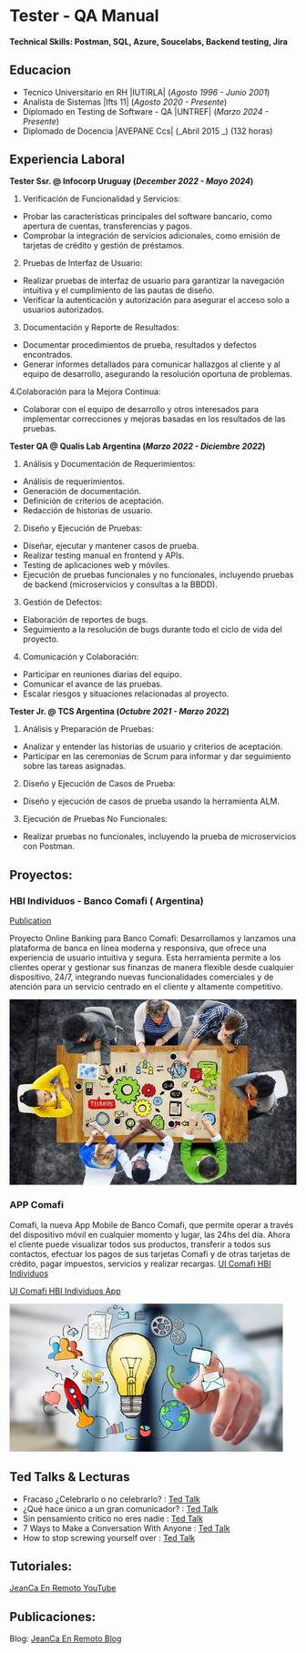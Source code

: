 # Tester - QA Manual

#### Technical Skills: Postman, SQL, Azure, Soucelabs, Backend testing, Jira

## Educacion
- Tecnico Universitario en RH |IUTIRLA| (_Agosto 1996 - Junio 2001_)							       		
- Analista de Sistemas |Ifts 11| (_Agosto 2020 - Presente_)
- Diplomado en Testing de Software - QA |UNTREF| (_Marzo 2024 - Presente_)
- Diplomado de Docencia |AVEPANE Ccs| (_Abril 2015 _) (132 horas)			        		

## Experiencia Laboral
**Tester Ssr. @ Infocorp Uruguay (_December 2022 - Mayo 2024_)**
1. Verificación de Funcionalidad y Servicios:
- Probar las características principales del software bancario, como apertura de cuentas, transferencias y pagos.
- Comprobar la integración de servicios adicionales, como emisión de tarjetas de crédito y gestión de préstamos.

2. Pruebas de Interfaz de Usuario:
- Realizar pruebas de interfaz de usuario para garantizar la navegación intuitiva y el cumplimiento de las pautas de diseño.
- Verificar la autenticación y autorización para asegurar el acceso solo a usuarios autorizados.

3. Documentación y Reporte de Resultados:
- Documentar procedimientos de prueba, resultados y defectos encontrados.
- Generar informes detallados para comunicar hallazgos al cliente y al equipo de desarrollo, asegurando la resolución oportuna de problemas.

4.Colaboración para la Mejora Continua:
- Colaborar con el equipo de desarrollo y otros interesados para implementar correcciones y mejoras basadas en los resultados de las pruebas.

**Tester QA @ Qualis Lab Argentina (_Marzo 2022 - Diciembre 2022_)**
1. Análisis y Documentación de Requerimientos:
- Análisis de requerimientos.
- Generación de documentación.
- Definición de criterios de aceptación.
- Redacción de historias de usuario.

2. Diseño y Ejecución de Pruebas:
- Diseñar, ejecutar y mantener casos de prueba.
- Realizar testing manual en frontend y APIs.
- Testing de aplicaciones web y móviles.
- Ejecución de pruebas funcionales y no funcionales, incluyendo pruebas de backend (microservicios y consultas a la BBDD).

3. Gestión de Defectos:
- Elaboración de reportes de bugs.
- Seguimiento a la resolución de bugs durante todo el ciclo de vida del proyecto.

4. Comunicación y Colaboración:
- Participar en reuniones diarias del equipo.
- Comunicar el avance de las pruebas.
- Escalar riesgos y situaciones relacionadas al proyecto.

**Tester Jr. @ TCS Argentina (_Octubre 2021 - Marzo 2022_)**
1. Análisis y Preparación de Pruebas:
- Analizar y entender las historias de usuario y criterios de aceptación.
- Participar en las ceremonias de Scrum para informar y dar seguimiento sobre las tareas asignadas.

2. Diseño y Ejecución de Casos de Prueba:
- Diseño y ejecución de casos de prueba usando la herramienta ALM.

3. Ejecución de Pruebas No Funcionales:
- Realizar pruebas no funcionales, incluyendo la prueba de microservicios con Postman.

## Proyectos:
### HBI Individuos - Banco Comafi ( Argentina)
[Publication]([(https://www.comafi.com.ar/atencion-cliente-individuos/tutoriales.aspx)])

Proyecto Online Banking para Banco Comafi: Desarrollamos y lanzamos una plataforma de banca en línea moderna y responsiva, que ofrece una experiencia de usuario intuitiva y segura. Esta herramienta permite a los clientes operar y gestionar sus finanzas de manera flexible desde cualquier dispositivo, 24/7, integrando nuevas funcionalidades comerciales y de atención para un servicio centrado en el cliente y altamente competitivo.

![EEG Band Discovery](/assets/img/eeg_band_discovery.jpeg)

### APP Comafi
Comafi, la nueva App Mobile de Banco Comafi, que permite operar a través del dispositivo móvil en cualquier momento y lugar, las 24hs del día. Ahora el cliente puede visualizar todos sus productos, transferir a todos sus contactos, efectuar los pagos de sus tarjetas Comafi y de otras tarjetas de crédito, pagar impuestos, servicios y realizar recargas.
[UI Comafi HBI Individuos]([(https://www.comafi.com.ar/atencion-cliente-individuos/tutoriales.aspx)])

[UI Comafi HBI Individuos App]([(https://www.comafi.com.ar/atencion-cliente-individuos/tutoriales.aspx)])


![Bike Study](/assets/img/bike_study.jpeg)

## Ted Talks & Lecturas
- Fracaso ¿Celebrarlo o no celebrarlo? : [Ted Talk]([(https://youtu.be/fa4BtTAlqZk?si=EKwUHvz9BeIz9Jv6)])
- ¿Qué hace único a un gran comunicador? : [Ted Talk]([(https://youtu.be/diz6S0LEvfA?si=69CG5Ovh7oRzx5Ms)])
- Sin pensamiento critico no eres nadie : [Ted Talk]([(https://youtu.be/WxC4RfTiOsM?si=BL1xBf9XOFLFRyfk)])
- 7 Ways to Make a Conversation With Anyone : [Ted Talk]([(https://youtu.be/F4Zu5ZZAG7I?si=A7rqoD4BOV4DVgCS)])
- How to stop screwing yourself over : [Ted Talk]([(https://youtu.be/Lp7E973zozc?si=BZNSrvieepsxLFpa)])

## Tutoriales:
[JeanCa En Remoto YouTube]([(https://www.youtube.com/channel/UC0lpnIO6SAJnr81KtU9bcuA)])

## Publicaciones:
Blog: [JeanCa En Remoto Blog](https://jeancaenremoto.wordpress.com/)
